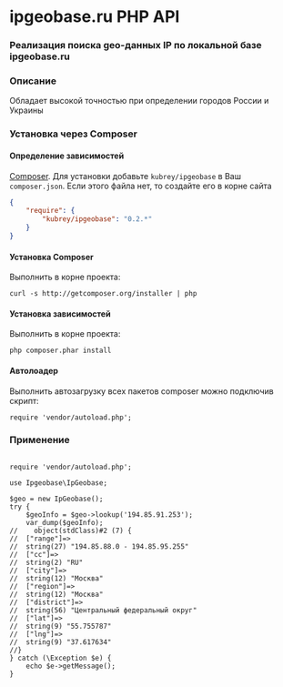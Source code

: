 # ipgeobase.ru PHP API #

### Реализация поиска geo-данных IP по локальной базе ipgeobase.ru ###

### Описание ###
Обладает высокой точностью при определении городов России и Украины

### Установка через Composer ###

#### Определение зависимостей ####

 [Composer](http://getcomposer.org/).
Для установки добавьте `kubrey/ipgeobase` в Ваш `composer.json`. Если этого файла нет, то создайте его в корне сайта

```json
{
    "require": {
        "kubrey/ipgeobase": "0.2.*"
    }
}
```

#### Установка Composer ####

Выполнить в корне проекта: 

```
curl -s http://getcomposer.org/installer | php
```

#### Установка зависимостей ####

Выполнить в корне проекта: 

```
php composer.phar install
```

#### Автолоадер ####

Выполнить автозагрузку всех пакетов composer можно подключив скрипт:
```
require 'vendor/autoload.php';
```

### Применение ###

```

require 'vendor/autoload.php';

use Ipgeobase\IpGeobase;

$geo = new IpGeobase();
try {
    $geoInfo = $geo->lookup('194.85.91.253');
    var_dump($geoInfo);
//    object(stdClass)#2 (7) {
//  ["range"]=>
//  string(27) "194.85.88.0 - 194.85.95.255"
//  ["cc"]=>
//  string(2) "RU"
//  ["city"]=>
//  string(12) "Москва"
//  ["region"]=>
//  string(12) "Москва"
//  ["district"]=>
//  string(56) "Центральный федеральный округ"
//  ["lat"]=>
//  string(9) "55.755787"
//  ["lng"]=>
//  string(9) "37.617634"
//}
} catch (\Exception $e) {
    echo $e->getMessage();
}
```





